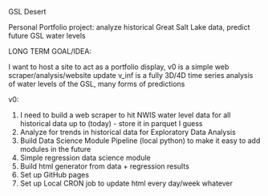 GSL Desert

Personal Portfolio project: analyze historical Great Salt Lake data, predict future GSL water levels

LONG TERM GOAL/IDEA:

I want to host a site to act as a portfolio display, v0 is a simple web scraper/analysis/website update 
v_inf is a fully 3D/4D time series analysis of water levels of the GSL, many forms of predictions

v0:
1. I need to build a web scraper to hit NWIS water level data for all historical data up to (today) - store it in parquet I guess
2. Analyze for trends in historical data for Exploratory Data Analysis
3. Build Data Science Module Pipeline (local python) to make it easy to add modules in the future
4. Simple regression data science module
5. Build html generator from data + regression results
6. Set up GitHub pages
7. Set up Local CRON job to update html every day/week whatever